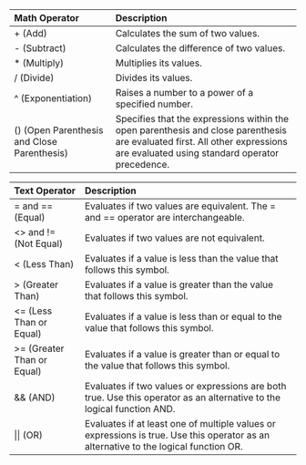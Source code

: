 | Math Operator                               | Description                                                                                                                                                                   |
|:--------------------------------------------|:------------------------------------------------------------------------------------------------------------------------------------------------------------------------------|
| + (Add)                                     | Calculates the sum of two values.                                                                                                                                             |
| - (Subtract)                                | Calculates the difference of two values.                                                                                                                                      |
| * (Multiply)                                | Multiplies its values.                                                                                                                                                        |
| / (Divide)                                  | Divides its values.                                                                                                                                                           |
| ^ (Exponentiation)                          | Raises a number to a power of a specified number.                                                                                                                             |
| () (Open Parenthesis and Close Parenthesis) | Specifies that the expressions within the open parenthesis and close parenthesis are evaluated first. All other expressions are evaluated using standard operator precedence. |


| Text Operator              | Description                                                                                                                          |
|:---------------------------|:-------------------------------------------------------------------------------------------------------------------------------------|
| = and == (Equal)           | Evaluates if two values are equivalent. The = and == operator are interchangeable.                                                   |
| <> and != (Not Equal)      | Evaluates if two values are not equivalent.                                                                                          |
| < (Less Than)              | Evaluates if a value is less than the value that follows this symbol.                                                                |
| > (Greater Than)           | Evaluates if a value is greater than the value that follows this symbol.                                                             |
| <= (Less Than or Equal)    | Evaluates if a value is less than or equal to the value that follows this symbol.                                                    |
| >= (Greater Than or Equal) | Evaluates if a value is greater than or equal to the value that follows this symbol.                                                 |
| && (AND)                   | Evaluates if two values or expressions are both true. Use this operator as an alternative to the logical function AND.               |
| \|\| (OR)                  | Evaluates if at least one of multiple values or expressions is true. Use this operator as an alternative to the logical function OR. |
